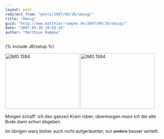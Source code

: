 ```yaml
---
layout: post
redirect_from: "posts/2007/09/26/umzug/"
title: "Umzug"
guid: "http://www.matthias-rampke.de/2007/09/26/umzug/"
date: "2007-09-26 19:03:26"
author: "Matthias Rampke"
---
```

{% include JB/setup %}

<a href="http://www.ipernity.com/doc/matthias-rampke/749009"><img src="http://u1.ipernity.com/u/1/2D/A5/697645.a386caad1.m.jpg" alt="IMG 1594" border="0" height="180" width="240"  /></a>
<a href="http://www.ipernity.com/doc/matthias-rampke/749009"><img src="http://u1.ipernity.com/u/1/2D/A5/697645.a386caad1.m.jpg" alt="IMG 1594" border="0" height="180" width="240"  /></a>

Morgen schaff' ich den ganzen Kram r&uuml;ber; &uuml;bermorgen muss ich die alte Bude dann schon abgeben.

Im &uuml;brigen wars bisher auch nicht aufger&auml;umter, nur <strike>anders</strike> besser verteilt.

